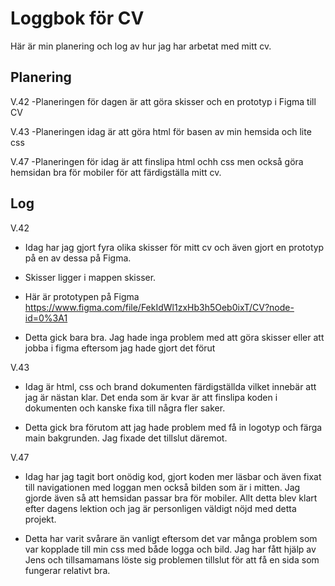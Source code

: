 # Loggbok för CV
Här är min planering och log av hur jag har arbetat med mitt cv.


## Planering
V.42 
-Planeringen för dagen är att göra skisser och en prototyp i Figma till CV


V.43 
-Planeringen idag är att göra html för basen av min hemsida och lite css


V.47 
-Planeringen för idag är att finslipa html ochh css men också göra hemsidan bra för mobiler för att färdigställa mitt cv.


## Log
V.42 
- Idag har jag gjort fyra olika skisser för mitt cv och även gjort en prototyp på en av dessa på Figma.

- Skisser ligger i mappen skisser.

- Här är prototypen på Figma https://www.figma.com/file/FekIdWl1zxHb3h5Oeb0ixT/CV?node-id=0%3A1

- Detta gick bara bra. Jag hade inga problem med att göra skisser eller att jobba i figma eftersom jag hade gjort det förut


V.43 
- Idag är html, css och brand dokumenten färdigställda vilket innebär att jag är nästan klar. Det enda som är kvar är att finslipa koden i dokumenten och kanske fixa till några fler saker.

- Detta gick bra förutom att jag hade problem med få in logotyp och färga main bakgrunden. Jag fixade det tillslut däremot. 


V.47
- Idag har jag tagit bort onödig kod, gjort koden mer läsbar och även fixat till navigationen med loggan men också bilden som är i mitten. Jag gjorde även så att hemsidan passar bra för mobiler. Allt detta blev klart efter dagens lektion och jag är personligen väldigt nöjd med detta projekt.

- Detta har varit svårare än vanligt eftersom det var många problem som var kopplade till min css med både logga och bild. Jag har fått hjälp av Jens och tillsamamans löste sig problemen tillslut för att få en sida som fungerar relativt bra.